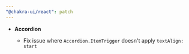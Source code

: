 ```yaml
---
"@chakra-ui/react": patch
---
```


- **Accordion**

  - Fix issue where `Accordion.ItemTrigger` doesn't apply `textAlign: start`
